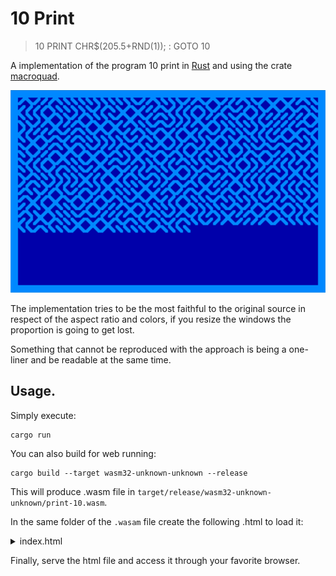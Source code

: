 # 10 Print
> 10 PRINT CHR$(205.5+RND(1)); : GOTO 10

A implementation of the program 10 print in [Rust](https://www.rust-lang.org/es) and using the crate [macroquad](https://github.com/not-fl3/macroquad).

![10-print](10-print.png)

The implementation tries to be the most faithful to the original source in respect of the aspect ratio and colors, if you resize the windows the proportion is going to get lost.

Something that cannot be reproduced with the approach is being a one-liner and be readable at the same time.

## Usage.

Simply execute:
```shell
cargo run
```

You can also build for web running:
```shell
cargo build --target wasm32-unknown-unknown --release
```
This will produce .wasm file in `target/release/wasm32-unknown-unknown/print-10.wasm`.

In the same folder of the `.wasam` file create the following .html to load it:

<details><summary>index.html</summary>

```html
<html lang="en">

<head>
    <meta charset="utf-8">
    <title>TITLE</title>
    <style>
        html,
        body,
        canvas {
            margin: 0px;
            padding: 0px;
            width: 100%;
            height: 100%;
            overflow: hidden;
            position: absolute;
            background: black;
            z-index: 0;
        }
    </style>
</head>

<body>
    <canvas id="glcanvas" tabindex='1'></canvas>
    <script src="https://not-fl3.github.io/miniquad-samples/mq_js_bundle_0.3.0.js"></script>
    <script>load("print-10.wasm");</script>
</body>

</html>
```

</details>

Finally, serve the html file and access it through your favorite browser.
